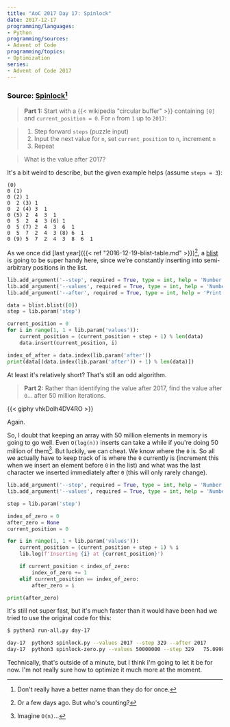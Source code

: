 ```yaml
---
title: "AoC 2017 Day 17: Spinlock"
date: 2017-12-17
programming/languages:
- Python
programming/sources:
- Advent of Code
programming/topics:
- Optimization
series:
- Advent of Code 2017
---
```

### Source: [Spinlock](http://adventofcode.com/2017/day/17)[^same]

> **Part 1:** Start with a {{< wikipedia "circular buffer" >}} containing `[0]` and `current_position = 0`. For `n` from `1` up to `2017`:

> 1. Step forward `steps` (puzzle input)
> 2. Input the next value for `n`, set `current_position` to `n`, increment `n`
> 3. Repeat

> What is the value after 2017?

It's a bit weird to describe, but the given example helps (assume `steps = 3`):

```text
(0)
0 (1)
0 (2) 1
0  2 (3) 1
0  2 (4) 3  1
0 (5) 2  4  3  1
0  5  2  4  3 (6) 1
0  5 (7) 2  4  3  6  1
0  5  7  2  4  3 (8) 6  1
0 (9) 5  7  2  4  3  8  6  1
```

<!--more-->

As we once did [last year]({{< ref "2016-12-19-blist-table.md" >}})[^ish], a [blist](https://pypi.python.org/pypi/blist/) is going to be super handy here, since we're constantly inserting into semi-arbitrary positions in the list.

```python
lib.add_argument('--step', required = True, type = int, help = 'Number of steps')
lib.add_argument('--values', required = True, type = int, help = 'Number of values to insert')
lib.add_argument('--after', required = True, type = int, help = 'Print the value after this')

data = blist.blist([0])
step = lib.param('step')

current_position = 0
for i in range(1, 1 + lib.param('values')):
    current_position = (current_position + step + 1) % len(data)
    data.insert(current_position, i)

index_of_after = data.index(lib.param('after'))
print(data[(data.index(lib.param('after')) + 1) % len(data)])
```

At least it's relatively short? That's still an odd algorithm.

> **Part 2:** Rather than identifying the value after 2017, find the value after `0`... after 50 million iterations.

{{< giphy vhkDolh4DV4RO >}}

Again.

So, I doubt that keeping an array with 50 million elements in memory is going to go well. Even `O(log(n))` inserts can take a while if you're doing 50 million of them[^worse]. But luckily, we can cheat. We know where the `0` is. So all we actually have to keep track of is where the `0` currently is (increment this when we insert an element before `0` in the list) and what was the last character we inserted immediately after `0` (this will only rarely change).

```python
lib.add_argument('--step', required = True, type = int, help = 'Number of steps')
lib.add_argument('--values', required = True, type = int, help = 'Number of values to insert')

step = lib.param('step')

index_of_zero = 0
after_zero = None
current_position = 0

for i in range(1, 1 + lib.param('values')):
    current_position = (current_position + step + 1) % i
    lib.log(f'Inserting {i} at {current_position}')

    if current_position < index_of_zero:
        index_of_zero += 1
    elif current_position == index_of_zero:
        after_zero = i

print(after_zero)
```

It's still not super fast, but it's much faster than it would have been had we tried to use the original code for this:

```bash
$ python3 run-all.py day-17

day-17  python3 spinlock.py --values 2017 --step 329 --after 2017       0.4028189182281494      725
day-17  python3 spinlock-zero.py --values 50000000 --step 329   75.09986901283264       27361412
```

Technically, that's outside of a minute, but I think I'm going to let it be for now. I'm not really sure how to optimize it much more at the moment.

[^same]: Don't really have a better name than they do for once.
[^ish]: Or a few days ago. But who's counting?
[^worse]: Imagine `O(n)`...
